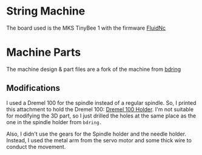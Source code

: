 # String Machine

The board used is the MKS TinyBee 1 with the firmware [FluidNc](https://github.com/bdring/FluidNC/)

# Machine Parts

The machine design & part files are a fork of the machine from [bdring](https://github.com/bdring/StringArt)

## Modifications
I used a Dremel 100 for the spindle instead of a regular spindle. So, I printed this attachment to hold the Dremel 100: [Dremel 100 Holder](https://www.thingiverse.com/thing:3757798). I'm not suitable for modifying the 3D part, so I just drilled the holes at the same place as the one in the spindle holder from `bdring.`

Also, I didn't use the gears for the Spindle holder and the needle holder. Instead, I used the metal arm from the servo motor and some thick wire to conduct the movement.
